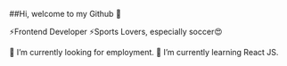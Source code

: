 ##Hi, welcome to my Github 👋

⚡Frontend Developer 
⚡Sports Lovers, especially soccer😍

🔭 I’m currently looking for employment.
🌱 I’m currently learning React JS.
